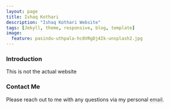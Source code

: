 ```yaml
---
layout: page
title: Ishaq Kothari
description: "Ishaq Kothari Website"
tags: [Jekyll, theme, responsive, blog, template]
image:
  feature: pasindu-uthpala-hc8VRgDj4Ik-unsplash2.jpg
---
```



<div class="bod">
<h3 class="small_title">Introduction</h3>

<p class="paragraph">This is not the actual website</p>

<h3 class="small_title">Contact Me</h3>

<p class="paragraph">
Please reach out to me with any questions via my personal <a style="color: #343434; text-decoration: none; border-bottom: 1px dotted #b3b3b3;" href="mailto:ikothari@oberlin.edu">email</a>.
</p>
<br />
